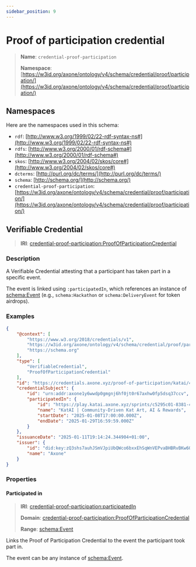 ```yaml
---
sidebar_position: 9
---
```

[//]: # (This file is auto-generated. Please do not modify it yourself.)

# Proof of participation credential

> **Name**: `credential-proof-participation`
>
> **Namespace**: [https://w3id.org/axone/ontology/v4/schema/credential/proof/participation/](https://w3id.org/axone/ontology/v4/schema/credential/proof/participation/)

## Namespaces

Here are the namespaces used in this schema:

- `rdf`: [http://www.w3.org/1999/02/22-rdf-syntax-ns#](http://www.w3.org/1999/02/22-rdf-syntax-ns#)
- `rdfs`: [http://www.w3.org/2000/01/rdf-schema#](http://www.w3.org/2000/01/rdf-schema#)
- `skos`: [http://www.w3.org/2004/02/skos/core#](http://www.w3.org/2004/02/skos/core#)
- `dcterms`: [http://purl.org/dc/terms/](http://purl.org/dc/terms/)
- `schema`: [http://schema.org/](http://schema.org/)
- `credential-proof-participation`: [https://w3id.org/axone/ontology/v4/schema/credential/proof/participation/](https://w3id.org/axone/ontology/v4/schema/credential/proof/participation/)

## Verifiable Credential

> **IRI**: [credential-proof-participation:ProofOfParticipationCredential](https://w3id.org/axone/ontology/v4/schema/credential/proof/participation/ProofOfParticipationCredential)

### Description

A Verifiable Credential attesting that a participant has taken part in a specific event.

The event is linked using `:participatedIn`, which references an instance of [schema:Event](https://schema.org/Event) (e.g.,
`schema:Hackathon` or `schema:DeliveryEvent` for token airdrops).

### Examples

```json title="katai-proof-participation.jsonld"
{
    "@context": [
        "https://www.w3.org/2018/credentials/v1",
        "https://w3id.org/axone/ontology/v4/schema/credential/proof/participation/",
        "https://schema.org"
    ],
    "type": [
        "VerifiableCredential",
        "ProofOfParticipationCredential"
    ],
    "id": "https://credentials.axone.xyz/proof-of-participation/katai/42",
    "credentialSubject": {
        "id": "urn:addr:axone1y6wwdp0gmgnj6hf0jt0r67axhw0fp5dsq37ccv",
        "participatedIn": {
            "id": "https://play.katai.axone.xyz/sprints/c5295c01-8381-4747-b7be-c7b12dc3b918",
            "name": "KatAI | Community-Driven Kat Art, AI & Rewards",
            "startDate": "2025-01-08T17:00:00.000Z",
            "endDate": "2025-01-29T16:59:59.000Z"
        }
    },
    "issuanceDate": "2025-01-11T19:14:24.344904+01:00",
    "issuer": {
        "id": "did:key:zQ3shs7auhJSmVJpiUbQWco6bxxEhSqWnVEPvaBHBRvBKw6Q3",
        "name": "Axone"
    }
}

```

### Properties

#### Participated in
>
> **IRI**: [credential-proof-participation:participatedIn](https://w3id.org/axone/ontology/v4/schema/credential/proof/participation/participatedIn)
>
> **Domain**:&nbsp;[credential-proof-participation:ProofOfParticipationCredential](https://w3id.org/axone/ontology/v4/schema/credential/proof/participation/ProofOfParticipationCredential)
>
> **Range**:&nbsp;[schema:Event](http://schema.org/Event)

Links the Proof of Participation Credential to the event the participant took part in.

The event can be any instance of [schema:Event](https://schema.org/Event).
